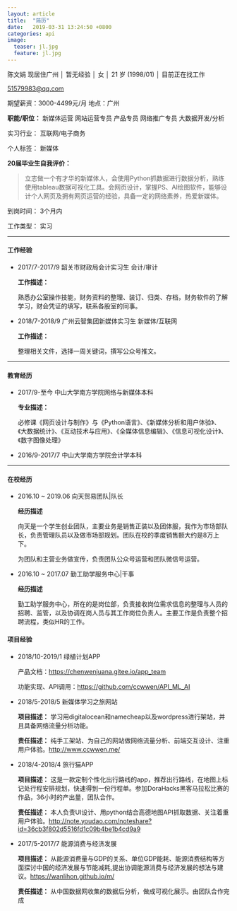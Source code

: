 ```yaml
---
layout: article
title:  "简历"
date:   2019-03-31 13:24:50 +0800
categories: api
image:
  teaser: jl.jpg
  feature: jl.jpg
---
```


陈文娟
现居住广州 │ 暂无经验 │ 女 │ 21 岁 (1998/01) │ 目前正在找工作

51579983@qq.com 

期望薪资：3000-4499元/月
地点：广州  

**职能/职位：**
新媒体运营  网站运营专员  产品专员  网络推广专员  大数据开发/分析  

实习行业：
互联网/电子商务

个人标签：
新媒体  

**20届毕业生自我评价：**

> 立志做一个有才华的新媒体人，会使用Python抓数据进行数据分析，熟练使用tableau数据可视化工具。会网页设计，掌握PS、AI绘图软件，能够设计个人网页及拥有网页运营的经验，具备一定的网络素养，热爱新媒体。

到岗时间：
3个月内

工作类型：
实习

---

#### 工作经验 

- 2017/7-2017/9
韶关市财政局会计实习生
会计/审计 

  **工作描述：**

  熟悉办公室操作技能，财务资料的整理、装订、归类、存档，财务软件的了解学习，财会凭证的填写，联系各股室的同事。

- 2018/7-2018/9
广州云智集团新媒体实习生
新媒体/互联网

  **工作描述：**

  整理相关文件，选择一周关键词，撰写公众号推文。

---
#### 教育经历

- 2017/9-至今 中山大学南方学院网络与新媒体本科
    
  **专业描述：**

  必修课《网页设计与制作》与《Python语言》、《新媒体分析和用户体验》、《大数据统计》、《互动技术与应用》、《全媒体信息编辑》、《信息可视化设计》、《数字图像处理》

- 2016/9-2017/7 中山大学南方学院会计学本科



---
#### 在校经历

- 2016.10 ~ 2019.06 向天贸易团队|队长

  **经历描述**

  向天是一个学生创业团队，主要业务是销售正装以及团体服，我作为市场部队长，负责管理队员以及做市场部规划。团队在校的季度销售额大约是8万上下。

  为团队和主营业务做宣传，负责团队公众号运营和团队微信号运营。

- 2016.10 ~ 2017.07 勤工助学服务中心|干事

  **经历描述**
  
  勤工助学服务中心，所在的是岗位部，负责接收岗位需求信息的整理与人员的招聘、监管，以及协调在岗人员与其工作岗位负责人。主要工作是负责整个招聘流程，类似HR的工作。
  
  
  
####   项目经验

- 2018/10-2019/1 绿植计划APP

  产品文档：https://chenwenjuana.gitee.io/app_team

  功能实现、API调用：https://github.com/ccwwen/API_ML_AI
  
- 2018/5-2018/5 新媒体学习之旅网站

  **项目描述：**
  学习用digitalocean和namecheap以及wordpress进行架站，并且具备网络流量分析功能。

  **责任描述：**
  纯手工架站、为自己的网站做网络流量分析、前端交互设计、注重用户体验。http://www.ccwwen.me/


- 2018/4-2018/4 旅行猫APP

  **项目描述：**
  这是一款定制个性化出行路线的app，推荐出行路线，在地图上标记处行程安排规划，快速得到一份行程单。参加DoraHacks黑客马拉松比赛的作品，36小时的产出量，团队合作。

  **责任描述：**
  本人负责UI设计、用python结合高德地图API抓取数据、关注着重用户体验。http://note.youdao.com/noteshare?id=36cb3f802d5516fd1c09b4be1b4cd9a9
- 2017/5-2017/7 能源消费与经济发展

  **项目描述：**
  从能源消费量与GDP的关系、单位GDP能耗、能源消费结构等方面探讨中国的经济发展与节能减耗,提出协调能源消费与经济发展的想法与建议。https://wanlihon.github.io/m/

  **责任描述：**
  从中国数据网收集的数据后分析，做成可视化展示。由团队合作完成
